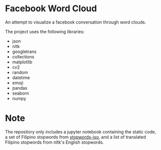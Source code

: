 # Facebook Word Cloud

An attempt to visualize a facebook conversation through word clouds.

The project uses the following libraries:
- json
- nltk
- googletrans
- collections
- matplotlib
- cv2
- random
- datetime
- emoji
- pandas
- seaborn
- numpy

# Note

The repository only includes a jupyter notebook containing the static code, a set of Filipino stopwords from [stopwords-iso](https://github.com/stopwords-iso/stopwords-tl), and a list of translated Filipino stopwords from nltk's English stopwords.